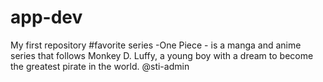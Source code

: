 # app-dev
My first repository 
#favorite series 
-One Piece - is a manga and anime series that follows Monkey D. Luffy, a young boy with a dream to become the greatest pirate in the world.
@sti-admin
